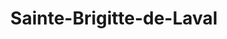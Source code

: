 ---
title: Sainte-Brigitte-de-Laval
url: /sainte-brigitte-de-laval/
latitude: 46.993
longitude: -71.202
---